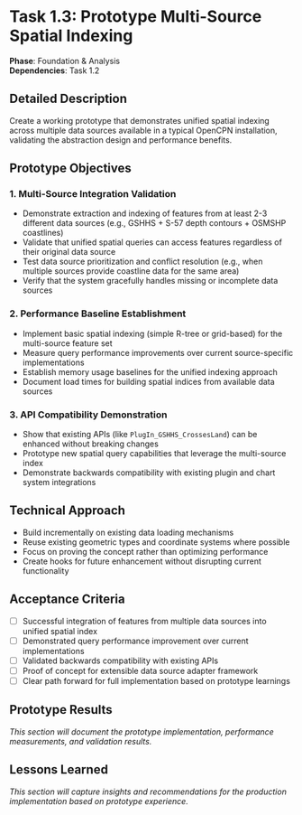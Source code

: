 # Task 1.3: Prototype Multi-Source Spatial Indexing

**Phase**: Foundation & Analysis  
**Dependencies**: Task 1.2

## Detailed Description

Create a working prototype that demonstrates unified spatial indexing across multiple data sources available in a typical OpenCPN installation, validating the abstraction design and performance benefits.

## Prototype Objectives

### 1. Multi-Source Integration Validation

- Demonstrate extraction and indexing of features from at least 2-3 different data sources (e.g., GSHHS + S-57 depth contours + OSMSHP coastlines)
- Validate that unified spatial queries can access features regardless of their original data source
- Test data source prioritization and conflict resolution (e.g., when multiple sources provide coastline data for the same area)
- Verify that the system gracefully handles missing or incomplete data sources

### 2. Performance Baseline Establishment

- Implement basic spatial indexing (simple R-tree or grid-based) for the multi-source feature set
- Measure query performance improvements over current source-specific implementations
- Establish memory usage baselines for the unified indexing approach
- Document load times for building spatial indices from available data sources

### 3. API Compatibility Demonstration

- Show that existing APIs (like `PlugIn_GSHHS_CrossesLand`) can be enhanced without breaking changes
- Prototype new spatial query capabilities that leverage the multi-source index
- Demonstrate backwards compatibility with existing plugin and chart system integrations

## Technical Approach

- Build incrementally on existing data loading mechanisms
- Reuse existing geometric types and coordinate systems where possible
- Focus on proving the concept rather than optimizing performance
- Create hooks for future enhancement without disrupting current functionality

## Acceptance Criteria

- [ ] Successful integration of features from multiple data sources into unified spatial index
- [ ] Demonstrated query performance improvement over current implementations
- [ ] Validated backwards compatibility with existing APIs
- [ ] Proof of concept for extensible data source adapter framework
- [ ] Clear path forward for full implementation based on prototype learnings

## Prototype Results

_This section will document the prototype implementation, performance measurements, and validation results._

## Lessons Learned

_This section will capture insights and recommendations for the production implementation based on prototype experience._
